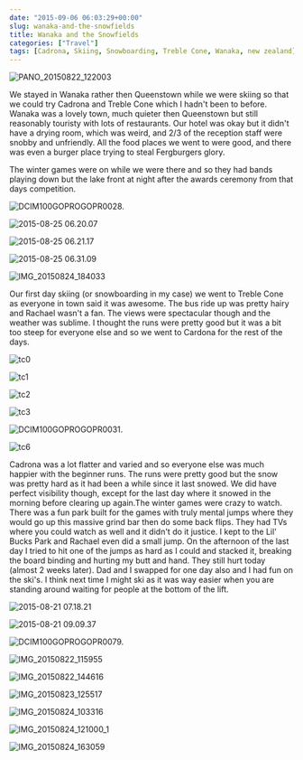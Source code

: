 ```yaml
---
date: "2015-09-06 06:03:29+00:00"
slug: wanaka-and-the-snowfields
title: Wanaka and the Snowfields
categories: ["Travel"]
tags: [Cadrona, Skiing, Snowboarding, Treble Cone, Wanaka, new zealand]
---
```


![PANO_20150822_122003](pano_20150822_122003.jpg)

We stayed in Wanaka rather then Queenstown while we were skiing so that we could try Cadrona and Treble Cone which I hadn't been to before. Wanaka was a lovely town, much quieter then Queenstown but still reasonably touristy with lots of restaurants. Our hotel was okay but it didn't have a drying room, which was weird, and 2/3 of the reception staff were snobby and unfriendly. All the food places we went to were good, and there was even a burger place trying to steal Fergburgers glory.

The winter games were on while we were there and so they had bands playing down but the lake front at night after the awards ceremony from that days competition.

![DCIM100GOPROGOPR0028.](gopr00281.jpg "Our room")

![2015-08-25 06.20.07](2015-08-25-06-20-071.jpg)

![2015-08-25 06.21.17](2015-08-25-06-21-171.jpg)

![2015-08-25 06.31.09](2015-08-25-06-31-091.jpg)

![IMG_20150824_184033](img_20150824_184033.jpg "Winter Games Entertainment")

Our first day skiing (or snowboarding in my case) we went to Treble Cone as everyone in town said it was awesome. The bus ride up was pretty hairy and Rachael wasn't a fan. The views were spectacular though and the weather was sublime. I thought the runs were pretty good but it was a bit too steep for everyone else and so we went to Cardona for the rest of the days.

![tc0](tc0.jpg "Rachael wasn't a fan of the bus rides")

![tc1](tc1.jpg)

![tc2](tc2.jpg)

![tc3](tc3.jpg "Mum in the cafe")

![DCIM100GOPROGOPR0031.](tc5.jpg "Rachael, Mum & Dad on the green run")

![tc6](tc6.jpg)

Cadrona was a lot flatter and varied and so everyone else was much happier with the beginner runs. The runs were pretty good but the snow was pretty hard as it had been a while since it last snowed. We did have perfect visibility though, except for the last day where it snowed in the morning before clearing up again.The winter games were crazy to watch. There was a fun park built for the games with truly mental jumps where they would go up this massive grind bar then do some back flips. They had TVs where you could watch as well and it didn't do it justice. I kept to the Lil' Bucks Park and Rachael even did a small jump. On the afternoon of the last day I tried to hit one of the jumps as hard as I could and stacked it, breaking the board binding and hurting my butt and hand. They still hurt today (almost 2 weeks later). Dad and I swapped for one day also and I had fun on the ski's. I think next time I might ski as it was way easier when you are standing around waiting for people at the bottom of the lift.

![2015-08-21 07.18.21](2015-08-21-07-18-21.jpg)

![2015-08-21 09.09.37](2015-08-21-09-09-37.jpg)

![DCIM100GOPROGOPR0079.](gopr0079.jpg)

![IMG_20150822_115955](img_20150822_115955.jpg)

![IMG_20150822_144616](img_20150822_144616.jpg)

![IMG_20150823_125517](img_20150823_125517.jpg)

![IMG_20150824_103316](img_20150824_103316.jpg "Beard snow")

![IMG_20150824_121000_1](img_20150824_121000_1.jpg "Fresh snowfall")

![IMG_20150824_163059](img_20150824_163059.jpg "Road up the mountain")
